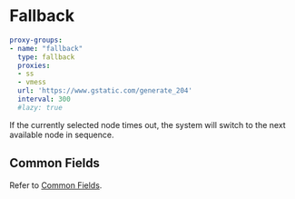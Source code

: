 # Fallback

```{.yaml linenums="1"}
proxy-groups:
- name: "fallback"
  type: fallback
  proxies:
  - ss
  - vmess
  url: 'https://www.gstatic.com/generate_204'
  interval: 300
  #lazy: true
```

If the currently selected node times out, the system will switch to the next available node in sequence.

## Common Fields

Refer to [Common Fields](./index.md).
